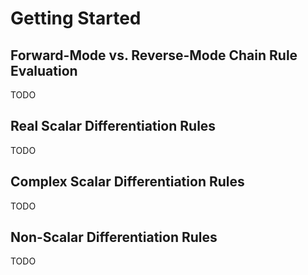 # Getting Started

## Forward-Mode vs. Reverse-Mode Chain Rule Evaluation

TODO

## Real Scalar Differentiation Rules

TODO

## Complex Scalar Differentiation Rules

TODO

## Non-Scalar Differentiation Rules

TODO

